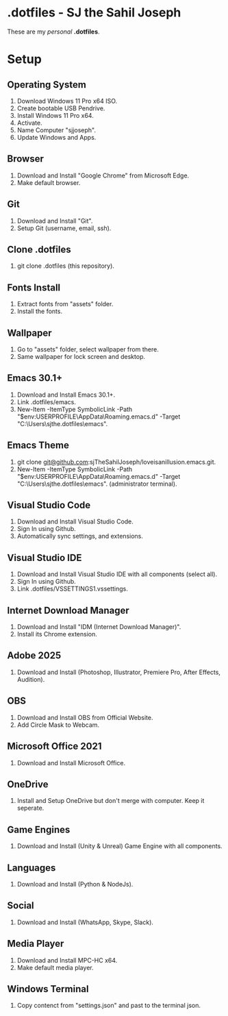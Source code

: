 
# .dotfiles - SJ the Sahil Joseph
These are my *personal* __.dotfiles__.

# Setup

## Operating System
   1. Download Windows 11 Pro x64 ISO.
   2. Create bootable USB Pendrive.
   3. Install Windows 11 Pro x64.
   4. Activate.
   5. Name Computer "sjjoseph".
   6. Update Windows and Apps.

## Browser
   1. Download and Install "Google Chrome" from Microsoft Edge.
   2. Make default browser.

## Git
   1. Download and Install "Git".
   2. Setup Git (username, email, ssh).

## Clone .dotfiles
   1. git clone .dotfiles (this repository).

## Fonts Install
   1. Extract fonts from "assets" folder.
   2. Install the fonts.

## Wallpaper
   1. Go to "assets" folder, select wallpaper from there.
   2. Same wallpaper for lock screen and desktop.

## Emacs 30.1+
   1. Download and Install Emacs 30.1+.
   2. Link .dotfiles/emacs.
   3. New-Item -ItemType SymbolicLink -Path "$env:USERPROFILE\AppData\Roaming\.emacs.d" -Target "C:\Users\sjthe\.dotfiles\emacs".

## Emacs Theme
   1. git clone git@github.com:sjTheSahilJoseph/loveisanillusion.emacs.git.
   2. New-Item -ItemType SymbolicLink -Path "$env:USERPROFILE\AppData\Roaming\.emacs.d" -Target "C:\Users\sjthe\.dotfiles\emacs". (administrator terminal).

## Visual Studio Code
   1. Download and Install Visual Studio Code.
   2. Sign In using Github.
   3. Automatically sync settings, and extensions.

## Visual Studio IDE
   1. Download and Install Visual Studio IDE with all components (select all).
   2. Sign In using Github.
   3. Link .dotfiles/VSSETTINGS1.vssettings.
   
## Internet Download Manager
   1. Download and Install "IDM (Internet Download Manager)".
   2. Install its Chrome extension.

## Adobe 2025
   1. Download and Install (Photoshop, Illustrator, Premiere Pro, After Effects, Audition).

## OBS
   1. Download and Install OBS from Official Website.
   2. Add Circle Mask to Webcam.

## Microsoft Office 2021
   1. Download and Install Microsoft Office.

## OneDrive
   1. Install and Setup OneDrive but don't merge with computer. Keep it seperate.

## Game Engines
   1. Download and Install (Unity & Unreal) Game Engine with all components.

## Languages
   1. Download and Install (Python & NodeJs).

## Social
   1. Download and Install (WhatsApp, Skype, Slack).

## Media Player
   1. Download and Install MPC-HC x64.
   2. Make default media player.

## Windows Terminal
   1. Copy contenct from "settings.json" and past to the terminal json.




